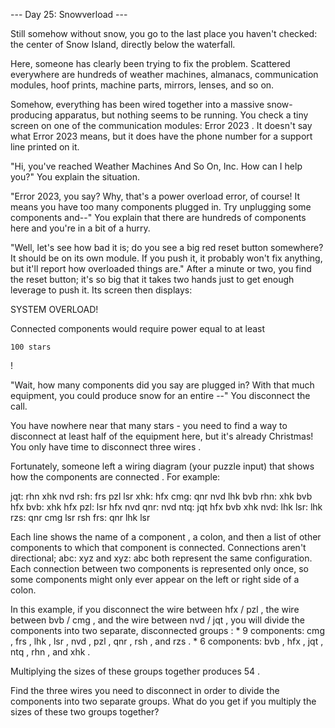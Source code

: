 --- Day 25: Snowverload ---

   Still somehow without snow, you go to the last place you haven't
   checked: the center of Snow Island, directly below the waterfall.

   Here, someone has clearly been trying to fix the problem. Scattered
   everywhere are hundreds of weather machines, almanacs, communication
   modules, hoof prints, machine parts, mirrors, lenses, and so on.

   Somehow, everything has been wired together into a massive
   snow-producing apparatus, but nothing seems to be running. You check a
   tiny screen on one of the communication modules: Error 2023 . It
   doesn't say what Error 2023 means, but it does have the phone number
   for a support line printed on it.

   "Hi, you've reached Weather Machines And So On, Inc. How can I help
   you?" You explain the situation.

   "Error 2023, you say? Why, that's a power overload error, of course! It
   means you have too many components plugged in. Try unplugging some
   components and--" You explain that there are hundreds of components
   here and you're in a bit of a hurry.

   "Well, let's see how bad it is; do you see a big red reset button
   somewhere? It should be on its own module. If you push it, it probably
   won't fix anything, but it'll report how overloaded things are." After
   a minute or two, you find the reset button; it's so big that it takes
   two hands just to get enough leverage to push it. Its screen then
   displays:

   SYSTEM OVERLOAD!

Connected components would require
power equal to at least

    100 stars

   !



   "Wait, how many components did you say are plugged in? With that much
   equipment, you could produce snow for an entire --" You disconnect the
   call.

   You have nowhere near that many stars - you need to find a way to
   disconnect at least half of the equipment here, but it's already
   Christmas! You only have time to disconnect three wires .

   Fortunately, someone left a wiring diagram (your puzzle input) that
   shows how the components are connected . For example:

   jqt: rhn xhk nvd
rsh: frs pzl lsr
xhk: hfx
cmg: qnr nvd lhk bvb
rhn: xhk bvb hfx
bvb: xhk hfx
pzl: lsr hfx nvd
qnr: nvd
ntq: jqt hfx bvb xhk
nvd: lhk
lsr: lhk
rzs: qnr cmg lsr rsh
frs: qnr lhk lsr



   Each line shows the name of a component , a colon, and then a list of
   other components to which that component is connected. Connections
   aren't directional; abc: xyz and xyz: abc both represent the same
   configuration. Each connection between two components is represented
   only once, so some components might only ever appear on the left or
   right side of a colon.

   In this example, if you disconnect the wire between hfx / pzl , the
   wire between bvb / cmg , and the wire between nvd / jqt , you will
   divide the components into two separate, disconnected groups :
     * 9 components: cmg , frs , lhk , lsr , nvd , pzl , qnr , rsh , and
       rzs .
     * 6 components: bvb , hfx , jqt , ntq , rhn , and xhk .

   Multiplying the sizes of these groups together produces 54 .

   Find the three wires you need to disconnect in order to divide the
   components into two separate groups. What do you get if you multiply
   the sizes of these two groups together?
